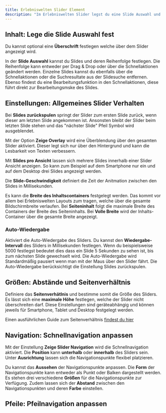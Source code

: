 ```yaml
---
title: Erlebniswelten Slider Element
description: "Im Erlebniswelten Slider legst du eine Slide Auswahl und das Verhalten sowie Aussehen des Sliders fest. Das Slider Element findest du in der Block-Auswahl Gruppe Elysium Blöcke in den Erlebniswelten."
---
```


## Inhalt: Lege die Slide Auswahl fest

Du kannst optional eine **Überschrift** festlegen welche über dem Slider angezeigt wird.

In der **Slide Auswahl** kannst du Slides und deren Reihenfolge festlegen. Die Reihenfolge kann entweder per Drag & Drop oder über die Schnellaktionen geändert werden. Einzelne Slides kannst du ebenfalls über die Schnellaktionen oder die Suchresultate aus der Slidesuche entfernen. Ebenso findest du eine Bearbeitungsfunktion in den Schnellaktionen, diese führt direkt zur Bearbeitungsmske des Slides.

## Einstellungen: Allgemeines Slider Verhalten

Bei **Slides zurückspulen** springt der Slider zum ersten Slide zurück, wenn dieser am letzten Slide angekommen ist. Ansonsten bleibt der Slider beim letzten Slide stehen und das "nächster Slide" Pfeil Symbol wird ausgeblendet.

Mit der Option **Zeige Overlay** wird eine Überblendung über den gesamten Slider aktiviert. Dieser legt sich nur über den Hintergrund und kann die Lesbarkeit von Texten verbessern.

Mit **Slides pro Ansicht** lassen sich mehrere Slides innerhalb einer Slider Ansicht anzeigen. So kann zum Beispiel auf dem Smartphone nur ein und auf dem Desktop drei Slides angezeigt werden.

Die **Slide-Geschwindigkeit** definiert die Zeit der Anitmation zwischen den Slides in Millisekunden.

Es kann die **Breite des Inhaltscontainers** festgelegt werden. Das kommt vor allem bei Erlebniswelten Layouts zum tragen, welche über die gesamte Bildschirmbreite verlaufen.
Bei **Seiteninhalt** folgt die maximale Breite des Containers der Breite des Seiteninhalts. Bei **Volle Breite** wird der Inhalts-Container über die gesamte Breite angezeigt.

### Auto-Wiedergabe

Aktiviert die Auto-Wiedergabe des Sliders. Du kannst den **Wiedergabe-Intervall** des Sliders in Millisekunden festlegen. Wenn du beispielsweise 5000 festlegst bedeutet dies dass ein Slide 5 Sekunden zu sehen ist, bis zum nächsten Slide gewechselt wird. Die Auto-Wiedergabe wird Standardmäßig pausiert wenn man mit der Maus über den Slider fährt. Die Auto-Wiedergabe berücksichtigt die Einstellung Slides zurückspulen.

## Größen: Abstände und Seitenverhältnis

Definiere das **Seitenverhätlnis** und bestimme somit die Größe des Sliders. Es lässt sich eine **maximale Höhe** festlegen, welche der Slider nicht überschreiten darf. Diese Einstellungen sind geräteabhängig und können jeweils für Smartphone, Tablet und Desktop festgelegt werden.

Einen ausführlichen Guide zum Seitenverhältnis [findest du hier](#todo-url)

## Navigation: Schnellnavigation anpassen
Mit der Einstellung **Zeige Slider Navigation** wird die Schnellnavigation aktiviert. Die **Position** kann **unterhalb** oder **innerhalb** des Sliders sein. Unter **Ausrichtung** lassen sich die Navigationspunkte flexibel platzieren.  

Du kannst das **Aussehen** der Navigationspunkte anpassen. Die **Form** der Navigationspunkte kann entweder als Punkt oder Balken dargestellt werden. Es stehen drei verschiedene **Größen** für die Navigationspunkte zur Verfügung. Zudem lassen sich der **Abstand** zwischen den Navigationspunkten und deren **Farbe** einstellen.

## Pfeile: Pfeilnavigation anpassen